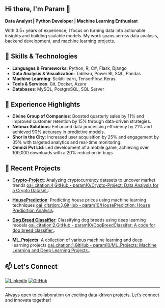 ## Hi there, I'm Param 👋

**Data Analyst | Python Developer | Machine Learning Enthusiast**

With 3.5+ years of experience, I focus on turning data into actionable insights and building scalable models. My work spans across data analysis, backend development, and machine learning projects.

## 🔧 Skills & Technologies

- **Languages & Frameworks**: Python, R, C#, Flask, Django
- **Data Analysis & Visualization**: Tableau, Power BI, SQL, Pandas
- **Machine Learning**: Scikit-learn, TensorFlow, Keras
- **Tools & Services**: Git, Docker, Azure
- **Databases**: MySQL, PostgreSQL, SQL Server

## 💼 Experience Highlights

- **Divine Group of Companies**: Boosted quarterly sales by 11% and improved customer retention by 15% through data-driven strategies.
- **Netmax Solutions**: Enhanced data processing efficiency by 21% and achieved 90% accuracy in predictive models.
- **Shor in the City**: Increased user acquisition by 25% and engagement by 35% with targeted analytics and real-time monitoring.
- **Ommzi Pvt Ltd**: Led development of a mobile game, achieving over 100,000 downloads with a 20% reduction in bugs.

## 🚀 Recent Projects

- **[Crypto-Project](https://github.com/param10/Crypto-Project)**: Analyzing cryptocurrency datasets to uncover market trends [oai_citation:4,GitHub - param10/Crypto-Project: Data Analysis for a Crypto Dataset.](https://github.com/param10/Crypto-Project).
  
- **[HousePrediction](https://github.com/param10/HousePrediction)**: Predicting house prices using machine learning techniques [oai_citation:3,GitHub - param10/HousePrediction: House Predicrtion Analysis](https://github.com/param10/HousePrediction).

- **[Dog Breed Classifier](https://github.com/param10/DogBreedClassifer)**: Classifying dog breeds using deep learning models [oai_citation:2,GitHub - param10/DogBreedClassifer: A code for dog breed classifier.](https://github.com/param10/DogBreedClassifer).

- **[ML_Projects](https://github.com/param10/ML_Projects)**: A collection of various machine learning and deep learning projects [oai_citation:1,GitHub - param10/ML_Projects: Machine Learning and Deep Learning Projects.](https://github.com/param10/ML_Projects).

## 📫 Let's Connect

[![LinkedIn](https://img.shields.io/badge/LinkedIn-Profile-blue?logo=linkedin&style=social)](https://www.linkedin.com/in/param-jaswal) 
[![GitHub](https://img.shields.io/badge/GitHub-Profile-black?logo=github&style=social)](https://github.com/param10)

---

Always open to collaboration on exciting data-driven projects. Let’s connect and innovate together!
